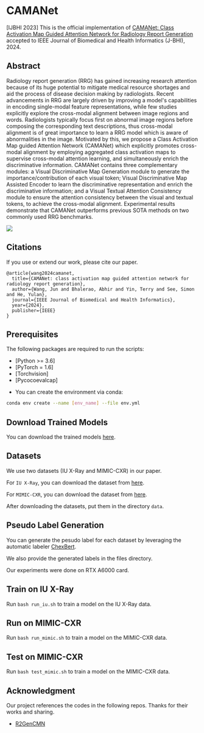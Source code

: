 # CAMANet

[IJBHI 2023] This is the official implementation of [CAMANet: Class Activation Map Guided Attention Network for Radiology Report Generation](https://arxiv.org/pdf/2211.01412.pdf) accepted to  IEEE Journal of Biomedical and Health Informatics (J-BHI), 2024.

## Abstract

Radiology report generation (RRG) has gained increasing research attention because of its huge potential to mitigate  medical resource shortages and aid the process of disease decision making by radiologists. Recent advancements in RRG are largely driven by improving a model's capabilities in encoding single-modal feature representations, while few studies explicitly explore the cross-modal alignment between image regions and words. Radiologists typically focus first on abnormal image regions before composing the corresponding text descriptions, thus cross-modal alignment is of great importance to learn a RRG model which is aware of abnormalities in the image. Motivated by this, we propose a Class Activation Map guided Attention Network (CAMANet) which explicitly promotes cross-modal alignment by employing aggregated class activation maps to supervise cross-modal attention learning, and simultaneously enrich the discriminative information. CAMANet contains three complementary modules: a Visual Discriminative Map Generation module to generate the importance/contribution of each visual token; Visual Discriminative Map Assisted Encoder to learn the discriminative representation and enrich the discriminative information; and a Visual Textual Attention Consistency module to ensure the attention consistency between the visual and textual tokens, to achieve the cross-modal alignment. Experimental results demonstrate that CAMANet outperforms previous SOTA methods on two commonly used RRG benchmarks.

<img src='architecture.png'>

## Citations

If you use or extend our work, please cite our paper.
```
@article{wang2024camanet,
  title={CAMANet: class activation map guided attention network for radiology report generation},
  author={Wang, Jun and Bhalerao, Abhir and Yin, Terry and See, Simon and He, Yulan},
  journal={IEEE Journal of Biomedical and Health Informatics},
  year={2024},
  publisher={IEEE}
}
```

## Prerequisites

The following packages are required to run the scripts:
- [Python >= 3.6]
- [PyTorch = 1.6]
- [Torchvision]
- [Pycocoevalcap]

* You can create the environment via conda:
```bash
conda env create --name [env_name] --file env.yml
```


## Download Trained Models
You can download the trained models [here](https://drive.google.com/drive/folders/1iv_SNS6GGHKImLrFITdScMor4hvwin77?usp=sharing).

## Datasets
We use two datasets (IU X-Ray and MIMIC-CXR) in our paper.

For `IU X-Ray`, you can download the dataset from [here](https://openi.nlm.nih.gov/faq).

For `MIMIC-CXR`, you can download the dataset from [here](https://physionet.org/content/mimic-cxr/2.0.0/).

After downloading the datasets, put them in the directory `data`.

## Pseudo Label Generation
You can generate the pesudo label for each dataset by leveraging the automatic labeler  [ChexBert](https://github.com/stanfordmlgroup/CheXbert).

We also provide the generated labels in the files directory.

Our experiments were done on RTX A6000 card.

## Train on IU X-Ray

Run `bash run_iu.sh` to train a model on the IU X-Ray data.

## Run on MIMIC-CXR

Run `bash run_mimic.sh` to train a model on the MIMIC-CXR data.

## Test on MIMIC-CXR

Run `bash test_mimic.sh` to train a model on the MIMIC-CXR data.

## Acknowledgment
Our project references the codes in the following repos. Thanks for their works and sharing.
- [R2GenCMN](https://github.com/cuhksz-nlp/R2GenCMN)
